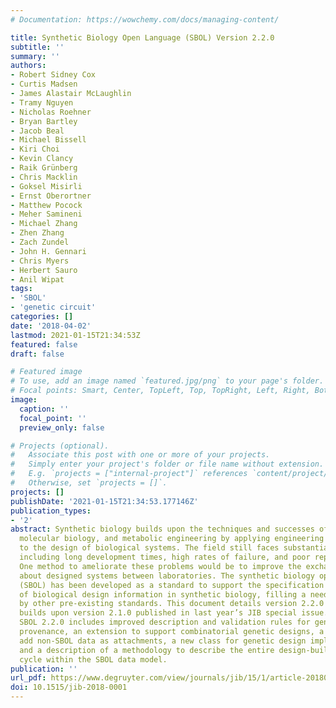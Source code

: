 ```yaml
---
# Documentation: https://wowchemy.com/docs/managing-content/

title: Synthetic Biology Open Language (SBOL) Version 2.2.0
subtitle: ''
summary: ''
authors:
- Robert Sidney Cox
- Curtis Madsen
- James Alastair McLaughlin
- Tramy Nguyen
- Nicholas Roehner
- Bryan Bartley
- Jacob Beal
- Michael Bissell
- Kiri Choi
- Kevin Clancy
- Raik Grünberg
- Chris Macklin
- Goksel Misirli
- Ernst Oberortner
- Matthew Pocock
- Meher Samineni
- Michael Zhang
- Zhen Zhang
- Zach Zundel
- John H. Gennari
- Chris Myers
- Herbert Sauro
- Anil Wipat
tags:
- 'SBOL'
- 'genetic circuit'
categories: []
date: '2018-04-02'
lastmod: 2021-01-15T21:34:53Z
featured: false
draft: false

# Featured image
# To use, add an image named `featured.jpg/png` to your page's folder.
# Focal points: Smart, Center, TopLeft, Top, TopRight, Left, Right, BottomLeft, Bottom, BottomRight.
image:
  caption: ''
  focal_point: ''
  preview_only: false

# Projects (optional).
#   Associate this post with one or more of your projects.
#   Simply enter your project's folder or file name without extension.
#   E.g. `projects = ["internal-project"]` references `content/project/deep-learning/index.md`.
#   Otherwise, set `projects = []`.
projects: []
publishDate: '2021-01-15T21:34:53.177146Z'
publication_types:
- '2'
abstract: Synthetic biology builds upon the techniques and successes of genetics,
  molecular biology, and metabolic engineering by applying engineering principles
  to the design of biological systems. The field still faces substantial challenges,
  including long development times, high rates of failure, and poor reproducibility.
  One method to ameliorate these problems would be to improve the exchange of information
  about designed systems between laboratories. The synthetic biology open language
  (SBOL) has been developed as a standard to support the specification and exchange
  of biological design information in synthetic biology, filling a need not satisfied
  by other pre-existing standards. This document details version 2.2.0 of SBOL that
  builds upon version 2.1.0 published in last year’s JIB special issue. In particular,
  SBOL 2.2.0 includes improved description and validation rules for genetic design
  provenance, an extension to support combinatorial genetic designs, a new class to
  add non-SBOL data as attachments, a new class for genetic design implementations,
  and a description of a methodology to describe the entire design-build-test-learn
  cycle within the SBOL data model.
publication: ''
url_pdf: https://www.degruyter.com/view/journals/jib/15/1/article-20180001.xml
doi: 10.1515/jib-2018-0001
---
```

